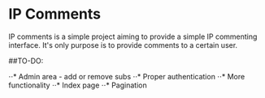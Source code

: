 # IP Comments
IP comments is a simple project aiming to provide a simple IP commenting interface.
It's only purpose is to provide comments to a certain user.

##TO-DO:

⋅⋅* Admin area - add or remove subs
⋅⋅* Proper authentication
⋅⋅* More functionality
⋅⋅* Index page
⋅⋅* Pagination
